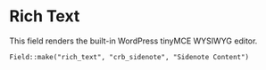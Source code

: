 # Rich Text

This field renders the built-in WordPress tinyMCE WYSIWYG editor.

`Field::make("rich_text", "crb_sidenote", "Sidenote Content")`